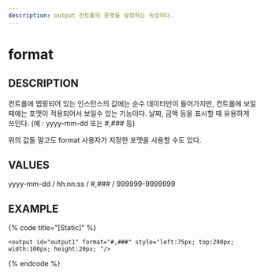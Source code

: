 ```yaml
---
description: output 컨트롤의 포맷을 설정하는 속성이다.
---
```


# format

## DESCRIPTION

컨트롤에 맵핑되어 있는 인스턴스의 값에는 순수 데이터만이 들어가지만, 컨트롤에 보일 때에는 포맷이 적용되어서 보일수 있는 기능이다. 날짜, 금액 등을 표시할 때 유용하게 쓰인다. \(예 : yyyy-mm-dd 또는 \#,\#\#\# 등\)

위의 값들 말고도 format 사용자가 지정한 포맷을 사용할 수도 있다.

## VALUES

yyyy-mm-dd / hh:nn:ss / \#,\#\#\# / 999999-9999999

## EXAMPLE

{% code title="\[Static\]" %}
```markup
<output id="output1" format="#,###" style="left:75px; top:290px; 
width:100px; height:20px; "/>
```
{% endcode %}

